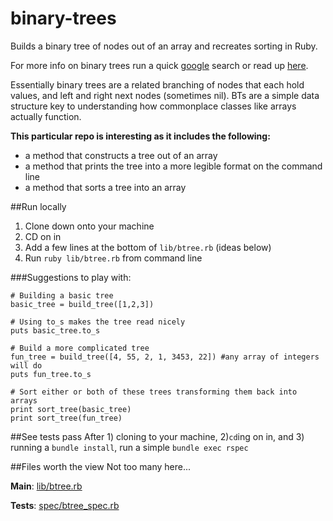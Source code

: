 # binary-trees
Builds a binary tree of nodes out of an array and recreates sorting in Ruby.

For more info on binary trees run a quick [google](http://google.com) search or read up [here](https://en.wikipedia.org/wiki/Binary_tree).

Essentially binary trees are a related branching of nodes that each hold values, and left 
and right next nodes (sometimes nil). BTs are a simple data structure key to understanding 
how commonplace classes like arrays actually function.

**This particular repo is interesting as it includes the following:**
- a method that constructs a tree out of an array
- a method that prints the tree into a more legible format on the command line
- a method that sorts a tree into an array

##Run locally
1. Clone down onto your machine
2. CD on in
3. Add a few lines at the bottom of `lib/btree.rb` (ideas below)
4. Run `ruby lib/btree.rb` from command line

###Suggestions to play with:
```
# Building a basic tree
basic_tree = build_tree([1,2,3])

# Using to_s makes the tree read nicely
puts basic_tree.to_s

# Build a more complicated tree
fun_tree = build_tree([4, 55, 2, 1, 3453, 22]) #any array of integers will do
puts fun_tree.to_s

# Sort either or both of these trees transforming them back into arrays
print sort_tree(basic_tree)
print sort_tree(fun_tree)
```

##See tests pass
After 1) cloning to your machine, 2)`cd`ing on in, and 3) running a `bundle install`, run a simple `bundle exec rspec`

##Files worth the view
Not too many here...

**Main**: [lib/btree.rb](https://github.com/danielpowell4/binary-trees/blob/master/lib/btree.rb)

**Tests**: [spec/btree_spec.rb](https://github.com/danielpowell4/binary-trees/blob/master/spec/btree_spec.rb)
